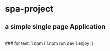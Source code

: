# spa-project
## a simple single page Application
<br>
### for test:
1.npm i
1.npm run dev
1.enjoy :)
